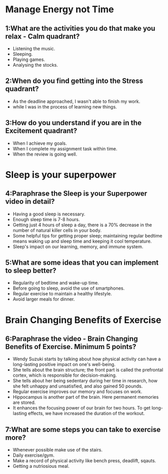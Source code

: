 # Manage Energy not Time
## 1:What are the activities you do that make you relax - Calm quadrant?
* Listening the music.
* Sleeping.
* Playing games.
* Analysing the stocks.
## 2:When do you find getting into the Stress quadrant?
* As the deadline approached, I wasn't able to finish my work.
* while I was in the process of learning new things.
## 3:How do you understand if you are in the Excitement quadrant?
* When I achieve my goals.
* When I complete my assignment task within time.
* When the review is going well.
# Sleep is your superpower
## 4:Paraphrase the Sleep is your Superpower video in detail?
* Having a good sleep is necessary.
* Enough sleep time is 7-8 hours.
* Getting just 4 hours of sleep a day, there is a 70% decrease in the number of natural killer cells in your body.
* Some helpful tips for getting proper sleep; maintaining regular bedtime means waking up and sleep time and keeping it cool temperature.
* Sleep's impact on our learning, memory, and immune system.
## 5:What are some ideas that you can implement to sleep better?
* Regularity of bedtime and wake-up time.
* Before going to sleep, avoid the use of smartphones.
* Regular exercise to maintain a healthy lifestyle.
* Avoid larger meals for dinner.
# Brain Changing Benefits of Exercise
## 6:Paraphrase the video - Brain Changing Benefits of Exercise. Minimum 5 points?
* Wendy Suzuki starts by talking about how physical activity can have a long-lasting positive impact on one's well-being.
* She tells about the brain structure; the front part is called the prefrontal cortex, which is responsible for decision-making.
* She tells about her being sedentary during her time in research, how she felt unhappy and unsatisfied, and also gained 50 pounds.
* Regular exercise improves our memory and focuses on work.
* Hippocampus is another part of the brain. Here permanent memories are stored.
* It enhances the focusing power of our brain for two hours. To get long-lasting effects, we have increased the duration of the workout.
## 7:What are some steps you can take to exercise more?
* Whenever possible make use of the stairs.
* Daily exercise/gym.
* Make a record of physical activity like bench press, deadlift, sqauts.
* Getting a nutriosious meal.
